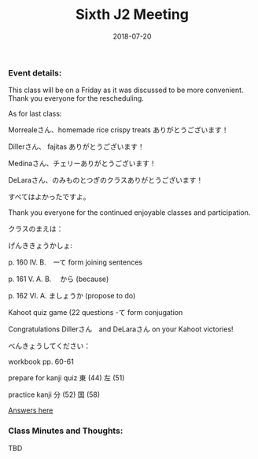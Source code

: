 ﻿---
layout: post
title: "Sixth J2 Meeting"
date: 2018-07-20
linkreference: student-j2-meeting-6
---

### Event details:


This class will be on a Friday as it was discussed to be more convenient.  Thank you everyone for the rescheduling.

As for last class:

Morrealeさん、homemade rice crispy treats ありがとうございます！

Dillerさん、 fajitas ありがとうございます！

Medinaさん、チェリーありがとうございます！

DeLaraさん、のみものとつぎのクラスありがとうございます！

すべてはよかったですよ。

Thank you everyone for the continued enjoyable classes and participation.

クラスのまえは：

げんききょうかしょ:

p. 160 IV. B.　ーて form joining sentences

p. 161 V. A. B. 　から  (because)

p. 162 VI. A. ましょうか (propose to do)

Kahoot quiz game (22 questions -て form conjugation


Congratulations Dillerさん　and DeLaraさん on your Kahoot victories!

べんきょうしてください：

workbook pp. 60-61

prepare for kanji quiz 東 (44) 左 (51)

practice kanji 分 (52) 国 (58)

[Answers here](https://trantom.github.io/sawada-sensei-no-ato/downloads/)


### Class Minutes and Thoughts:

TBD

